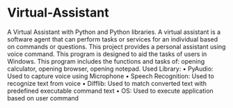 # Virtual-Assistant
A Virtual Assistant with Python and Python libraries.
A virtual assistant is a software agent that can perform tasks or services for an individual based on commands or questions. This project provides a personal assistant using voice command. This program is designed to aid the tasks of users in Windows. This program includes the functions and tasks of: opening calculator, opening browser, opening notepad.
Used Library:
•	PyAudio: Used to capture voice using Microphone
•	Speech Recognition: Used to recognize text from voice
•	Difflib: Used to match converted text with predefined executable command text
•	OS: Used to execute application based on user command
